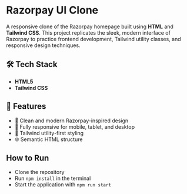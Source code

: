 # Razorpay UI Clone

A responsive clone of the Razorpay homepage built using **HTML** and **Tailwind CSS**. This project replicates the sleek, modern interface of Razorpay to practice frontend development, Tailwind utility classes, and responsive design techniques.

## 🛠️ Tech Stack

- **HTML5**
- **Tailwind CSS**

## 📸 Features

- 💠 Clean and modern Razorpay-inspired design
- 📱 Fully responsive for mobile, tablet, and desktop
- 🎨 Tailwind utility-first styling
- 🌐 Semantic HTML structure

## How to Run

- Clone the repository  
- Run `npm install` in the terminal  
- Start the application with `npm run start`

